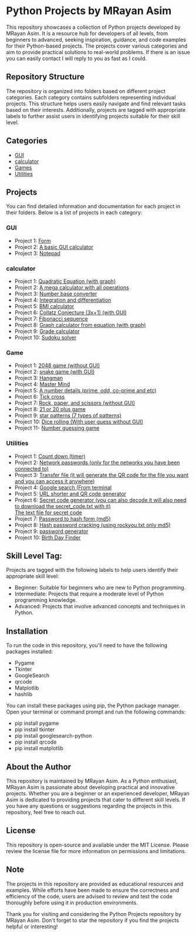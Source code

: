 # Python Projects by MRayan Asim

This repository showcases a collection of Python projects developed by MRayan Asim. It is a resource hub for developers of all levels, from beginners to advanced, seeking inspiration, guidance, and code examples for their Python-based projects. The projects cover various categories and aim to provide practical solutions to real-world problems. If there is an issue you can easily contact I will reply to you as fast as I could.

## Repository Structure

The repository is organized into folders based on different project categories. Each category contains subfolders representing individual projects. This structure helps users easily navigate and find relevant tasks based on their interests. Additionally, projects are tagged with appropriate labels to further assist users in identifying projects suitable for their skill level.

## Categories

- [GUI](https://github.com/drik493/python_projects/tree/main/GUI)
- [calculator](https://github.com/drik493/python_projects/tree/main/Calculator)
- [Games](https://github.com/drik493/python_projects/tree/main/Game)
- [Utilities](https://github.com/drik493/python_projects/tree/main/Utilities)

## Projects

You can find detailed information and documentation for each project in their folders. Below is a list of projects in each category:

### GUI

- Project  1: [ Form ](https://github.com/drik493/python_projects/blob/main/GUI/Form.py)
- Project  2: [ A basic GUI calculator ](https://github.com/drik493/python_projects/blob/main/GUI/A_basic_gui_calculator.py)
- Project  3: [ Notepad ](https://github.com/drik493/python_projects/blob/main/GUI/notepad.py)

### calculator

- Project  1: [ Quadratic Equation (with graph) ](https://github.com/drik493/python_projects/blob/main/Calculator/Quadratic_Equation.py)
- Project  2: [ A mega calculator with all operations ](https://github.com/drik493/python_projects/blob/main/Calculator/mega_calculator.py)
- Project  3: [ Number base converter ](https://github.com/drik493/python_projects/blob/main/Calculator/number_base.py)
- Project  4: [ Integration and differentiation ](https://github.com/drik493/python_projects/blob/main/Calculator/int_diff.py)
- Project  5: [ BMI calculator ](https://github.com/drik493/python_projects/blob/main/Calculator/bmi.py)
- Project  6: [ Collatz Conjecture (3x+1) (with GUI) ](https://github.com/drik493/python_projects/blob/main/Calculator/conject.py)
- Project  7: [ Fibonacci sequence ](https://github.com/drik493/python_projects/blob/main/Calculator/sequence.py)
- Project  8: [ Graph calculator from equation  (with graph) ](https://github.com/drik493/python_projects/blob/main/Calculator/graph.py)
- Project  9: [ Grade calculator ](https://github.com/drik493/python_projects/blob/main/Calculator/grade.py)
- Project  10: [ Sudoku solver ](https://github.com/drik493/python_projects/blob/main/Calculator/sudukko.py)


### Game

- Project  1: [ 2048 game (without GUI) ](https://github.com/drik493/python_projects/blob/main/Game/2048.py)
- Project  2: [ snake game (with GUI)  ](https://github.com/drik493/python_projects/blob/main/Game/snake_game.py)
- Project  3: [ Hangman ](https://github.com/drik493/python_projects/blob/main/Game/hangman.py)
- Project  4: [ Master Mind ](https://github.com/drik493/python_projects/blob/main/Game/master_mid.py)
- Project  5: [ A number details (prime, odd, co-prime and etc)](https://github.com/drik493/python_projects/blob/main/Game/number_details.py)
- Project  6: [ Tick cross ](https://github.com/drik493/python_projects/blob/main/Game/tick_cross.py)
- Project  7: [ Rock, paper, and scissors (without GUI)](https://github.com/drik493/python_projects/blob/main/Game/rock,paper,scissors.py)
- Project  8: [ 21 or 20 plus game ](https://github.com/drik493/python_projects/blob/main/Game/21.py)
- Project  9: [ star patterns (7 types of patterns) ](https://github.com/drik493/python_projects/blob/main/Game/star.py)
- Project  10: [ Dice rolling  (With user guess without GUI)  ](https://github.com/drik493/python_projects/blob/main/Game/dice.py)
- Project  11- [ Number guessing game ](https://github.com/drik493/python_projects/blob/main/Game/number_guessing.py)

### Utilities

- Project  1: [ Count down (timer) ](https://github.com/drik493/python_projects/blob/main/Utilities/count_down.py)
- Project  2: [ Network passwords (only for the networks you have been connected to) ](https://github.com/drik493/python_projects/blob/main/Utilities/network.py)
- Project  3: [ Transfer file  (it will generate the QR code for the file you want and you can access it anywhere) ](https://github.com/drik493/python_projects/blob/main/Utilities/transfer.py)
- Project  4: [ Google search (From terminal ](https://github.com/drik493/python_projects/blob/main/Utilities/google.py)
- Project  5: [ URL shorter and  QR code generator ](https://github.com/drik493/python_projects/blob/main/Utilities/url.py)
- Project  6: [ Secret code generator (you can also decode it will also need to  download the secret_code.txt with it) ](https://github.com/drik493/python_projects/blob/main/Utilities/secret_code.py) <br>
     [      The text file for secret code](https://github.com/mrayanasim09/python-projects/blob/main/Utilities/secret_code.txt)
- Project  7: [ Password to hash form (md5) ](https://github.com/drik493/python_projects/blob/main/Utilities/password_hash.py)
- Project  8: [ Hash password cracking (using rockyou.txt only md5)  ](https://github.com/drik493/python_projects/blob/main/Utilities/password.py)
- Project  9: [  password generator  ](https://github.com/drik493/python_projects/blob/main/Utilities/passwrd_generator.py)
- Project  10: [  Birth Day Finder  ](https://github.com/drik493/python_projects/blob/main/Utilities/birthday.py)


## Skill Level Tag:

Projects are tagged with the following labels to help users identify their appropriate skill level:

- Beginner: Suitable for beginners who are new to Python programming.
- Intermediate: Projects that require a moderate level of Python programming knowledge.
- Advanced: Projects that involve advanced concepts and techniques in Python.

## Installation

To run the code in this repository, you'll need to have the following packages installed:

- Pygame
- Tkinter
- GoogleSearch
- qrcode
- Matplotlib
- hashlib

You can install these packages using pip, the Python package manager. Open your terminal or command prompt and run the following commands:
- pip install pygame
- pip install tkinter
- pip install googlesearch-python
- pip install qrcode
- pip install matplotlib

## About the Author

This repository is maintained by MRayan Asim. As a Python enthusiast, MRayan Asim is passionate about developing practical and innovative projects. Whether you are a beginner or an experienced developer, MRayan Asim is dedicated to providing projects that cater to different skill levels. If you have any questions or suggestions regarding the projects in this repository, feel free to reach out.

## License

This repository is open-source and available under the MIT License. Please review the license file for more information on permissions and limitations.

## Note

The projects in this repository are provided as educational resources and examples. While efforts have been made to ensure the correctness and efficiency of the code, users are advised to review and test the code thoroughly before using it in production environments.

Thank you for visiting and considering the Python Projects repository by MRayan Asim. Don't forget to star the repository if you find the projects helpful or interesting!
